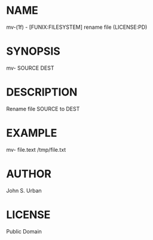 NAME
====

mv-(1f) - \[FUNIX:FILESYSTEM\] rename file (LICENSE:PD)

SYNOPSIS
========

mv- SOURCE DEST

DESCRIPTION
===========

Rename file SOURCE to DEST

EXAMPLE
=======

mv- file.text /tmp/file.txt

AUTHOR
======

John S. Urban

LICENSE
=======

Public Domain

